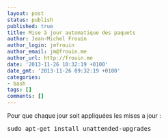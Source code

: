```yaml
---
layout: post
status: publish
published: true
title: Mise à jour automatique des paquets
author: Jean-Michel Frouin
author_login: jmfrouin
author_email: jm@frouin.me
author_url: http://frouin.me
date: '2013-11-26 10:32:19 +0100'
date_gmt: '2013-11-26 09:32:19 +0100'
categories:
- bash
tags: []
comments: []
---
```

<p>Pour que chaque jour soit appliquées les mises a jour :</p>
<pre class="brush:shell">sudo apt-get install unattended-upgrades</pre>

